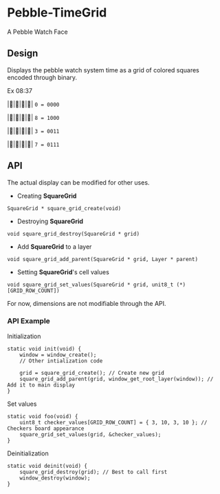 # Pebble-TimeGrid
A Pebble Watch Face

## Design

Displays the pebble watch system time as a grid of colored squares encoded through binary.

Ex 08:37

|:black_square_button:|:black_square_button:|:black_square_button:|:black_square_button:| `0 = 0000`

|:white_square_button:|:black_square_button:|:black_square_button:|:black_square_button:| `8 = 1000`

|:black_square_button:|:black_square_button:|:white_square_button:|:white_square_button:| `3 = 0011`

|:black_square_button:|:white_square_button:|:white_square_button:|:white_square_button:| `7 = 0111`

## API

The actual display can be modified for other uses.

+ Creating __SquareGrid__

`SquareGrid * square_grid_create(void)`

+ Destroying __SquareGrid__

`void square_grid_destroy(SquareGrid * grid)`

+ Add __SquareGrid__ to a layer

`void square_grid_add_parent(SquareGrid * grid, Layer * parent)`

+ Setting __SquareGrid__'s cell values

`void square_grid_set_values(SquareGrid * grid, unit8_t (*)[GRID_ROW_COUNT])`

For now, dimensions are not modifiable through the API.

### API Example

Initialization

```
static void init(void) {
    window = window_create();
    // Other intialization code

    grid = square_grid_create(); // Create new grid
    square_grid_add_parent(grid, window_get_root_layer(window)); // Add it to main display
}
```

Set values

```
static void foo(void) {
    uint8_t checker_values[GRID_ROW_COUNT] = { 3, 10, 3, 10 }; // Checkers board appearance
    square_grid_set_values(grid, &checker_values);
}
```

Deinitialization

```
static void deinit(void) {
    square_grid_destroy(grid); // Best to call first
    window_destroy(window);
}
```
